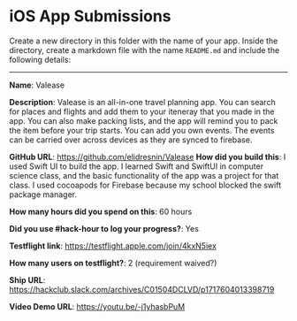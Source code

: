 # iOS App Submissions

Create a new directory in this folder with the name of your app. Inside the directory, create a markdown file with the name `README.md` and include the following details:

---

**Name**: Valease

**Description**: Valease is an all-in-one travel planning app. You can search for places and flights and add them to your iteneray that you made in the app. You can also make packing lists, and the app will remind you to pack the item before your trip starts. You can add you own events. The events can be carried over across devices as they are synced to firebase. 

**GitHub URL**: https://github.com/elidresnin/Valease
**How did you build this**: I used Swift UI to build the app. I learned Swift and SwiftUI in computer science class, and the basic functionality of the app was a project for that class. I used cocoapods for Firebase because my school blocked the swift package manager. 

**How many hours did you spend on this**: 60 hours

**Did you use #hack-hour to log your progress?**: Yes

**Testflight link**: https://testflight.apple.com/join/4kxN5iex

**How many users on testflight?**: 2 (requirement waived?)

**Ship URL**: https://hackclub.slack.com/archives/C01504DCLVD/p1717604013398719

**Video Demo URL**: https://youtu.be/-j1yhasbPuM
